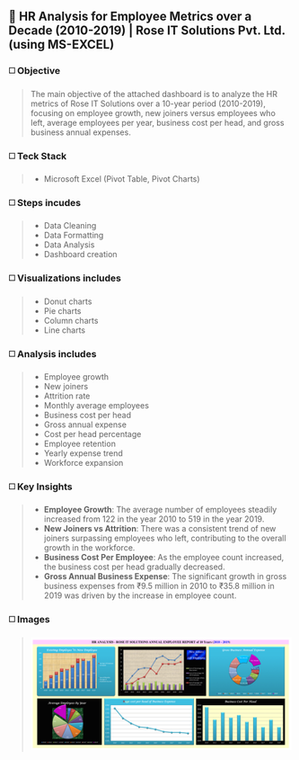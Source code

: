 ## 🔳 HR Analysis for Employee Metrics over a Decade (2010-2019) | Rose IT Solutions Pvt. Ltd. (using MS-EXCEL)

### ◻️ Objective

>The main objective of the attached dashboard is to analyze the HR metrics of Rose IT Solutions over a 10-year period (2010-2019), focusing on employee growth, new joiners versus employees who left, average employees per year, business cost per head, and gross business annual expenses.

### ◻️ Teck Stack

>- Microsoft Excel (Pivot Table, Pivot Charts)

### ◻️ Steps incudes

>- Data Cleaning
>- Data Formatting
>- Data Analysis
>- Dashboard creation

### ◻️ Visualizations includes

>- Donut charts
>- Pie charts
>- Column charts
>- Line charts

### ◻️ Analysis includes

>- Employee growth
>- New joiners
>- Attrition rate
>- Monthly average employees
>- Business cost per head
>- Gross annual expense
>- Cost per head percentage
>- Employee retention
>- Yearly expense trend
>- Workforce expansion

### ◻️ Key Insights

>- **Employee Growth**: The average number of employees steadily increased from 122 in the year 2010 to 519 in the year 2019.
>- **New Joiners vs Attrition**: There was a consistent trend of new joiners surpassing employees who left, contributing to the overall growth in the workforce.
>- **Business Cost Per Employee**: As the employee count increased, the business cost per head gradually decreased.
>- **Gross Annual Business Expense**: The significant growth in gross business expenses from ₹9.5 million in 2010 to ₹35.8 million in 2019 was driven by the increase in employee count.

### ◻️ Images

>![HR Analysis](https://github.com/ialam085/HR_Analysis_Employee_Metrics_ROSE/blob/main/ROSE_HR_Analysis-1.png)
